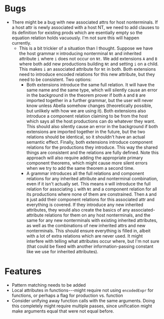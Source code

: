 
Bugs
======================================================================
* There might be a bug with new associated attrs for host
  nonterminals.  If a host attr is newly associated with a host NT, we
  need to add clauses to its definition for existing prods which are
  esentially empty so the equation relation holds vacuously.  I'm not
  sure this will happen currently.
  + This is a bit trickier of a situation than I thought.  Suppose we
    have the host grammar `H` introducing nonterminal `Nt` and
    inherited attribute `i` where `i` does not occur on `Nt`.  We add
    extensions `A` and `B` where both add new productions building
    `Nt` and setting `i` on a child.  This makes `i` an associated
    attribute for `Nt` in both.  Both extensions need to introduce
    encoded relations for this new attribute, but they need to be
    consistent.  Two options:
    - Both extensions introduce the same full relation.  It will have
      the same name and the same type, which will silently cause an
      error in the background in the theorem prover if both `A` and
      `B` are imported together in a further grammar, but the user
      will never know unless Abella somehow changes (theoretically
      possible, but unlikely with how we are using it).  Both
      extensions also introduce a component relation claiming to be
      from the host which says all the host productions can do
      whatever they want.  This should also silently cause an error in
      the background if both extensions are imported together in the
      future, but the two relations should be identical, so it
      shouldn't have an actual semantic effect.  Finally, both
      extensions introduce component relations for the productions
      they introduce.  This way the shared things are consistent and
      the relations are fully defined.  Note this approach will also
      require adding the appropriate primary component theorems, which
      might cause more silent errors when we try to add the same
      theorem a second time.
    - A grammar introduces all the full relations and component
      relations for any inherited attribute and nonterminal
      combination, even if it isn't actually set.  This means `H` will
      introduce the full relation for associating `i` with `Nt` and a
      component relation for all its productions where none of them
      are constrained.  Then `A` and `B` just add their component
      relations for this associated attr and everything is covered.
      If they introduce any new inherited attributes, they would also
      create the basics of any associated-attribute relations for them
      on any host nonterminals, and the same for any new nonterminals
      with existing inherited attributes, as well as the combinations
      of new inherited attrs and new nonterminals.  This should ensure
      everything is filled in, albeit with a lot of extra relations
      which are never used.  It might interfere with telling what
      attributes occur where, but I'm not sure (that could be fixed
      with another information-passing constant like we use for
      inherited attributes).


Features
======================================================================
* Pattern matching needs to be added
* Local attributes in functions---might require not using
  `encodedExpr` for functions, or perhaps a flag for production
  vs. function
* Consider unifying away function calls with the same arguments.
  Doing this completely might require multiple passes, since
  unification might make arguments equal that were not equal before.

